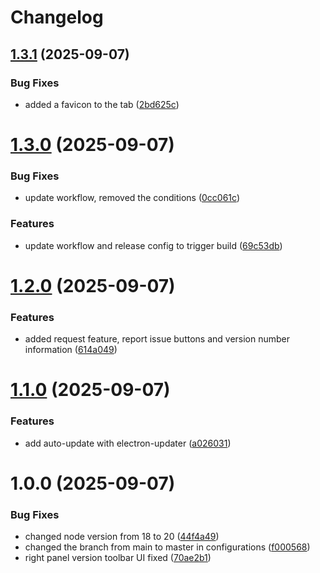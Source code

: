 # Changelog

## [1.3.1](https://github.com/raycastly/texture-ripper/compare/v1.3.0...v1.3.1) (2025-09-07)


### Bug Fixes

* added a favicon to the tab ([2bd625c](https://github.com/raycastly/texture-ripper/commit/2bd625c1d44ca793bf44bca76fcc52da8914c34a))

# [1.3.0](https://github.com/raycastly/texture-ripper/compare/v1.2.0...v1.3.0) (2025-09-07)


### Bug Fixes

* update workflow, removed the conditions ([0cc061c](https://github.com/raycastly/texture-ripper/commit/0cc061ce6e1345dd3f2be41b07b1f525c3a375bf))


### Features

* update workflow and release config to trigger build ([69c53db](https://github.com/raycastly/texture-ripper/commit/69c53db7ef83e1c8c5a612de41cca9b4c1dd2ba8))

# [1.2.0](https://github.com/raycastly/texture-ripper/compare/v1.1.0...v1.2.0) (2025-09-07)


### Features

* added request feature, report issue buttons and version number information ([614a049](https://github.com/raycastly/texture-ripper/commit/614a049aa90066684949834456537be2f32f5dc5))

# [1.1.0](https://github.com/raycastly/texture-ripper/compare/v1.0.0...v1.1.0) (2025-09-07)


### Features

* add auto-update with electron-updater ([a026031](https://github.com/raycastly/texture-ripper/commit/a0260314f8bcae19e98db739c57631a430121714))

# 1.0.0 (2025-09-07)


### Bug Fixes

* changed node version from 18 to 20 ([44f4a49](https://github.com/raycastly/texture-ripper/commit/44f4a497438581d35c55f0a4a96d6b2454fcfec5))
* changed the branch from main to master in configurations ([f000568](https://github.com/raycastly/texture-ripper/commit/f000568434ba0669f1538c10e6d76d37e113fc16))
* right panel version toolbar UI fixed ([70ae2b1](https://github.com/raycastly/texture-ripper/commit/70ae2b15d0135cb2044f97bd28d4e0c2a7aed8f9))

